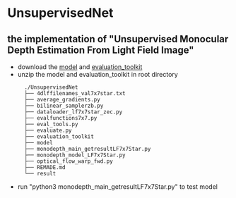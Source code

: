 # UnsupervisedNet

## the implementation of "Unsupervised Monocular Depth Estimation From Light Field Image"

- download the [model](https://drive.google.com/file/d/1tAT0i4Wpa5zaym4Ath2BAiGkxHAcx2sD/view?usp=sharing) and [evaluation_toolkit](https://drive.google.com/file/d/1Q69Bb32RAiV25ILDgIvZSydP1BMQYUVY/view?usp=sharing)
- unzip the model and evaluation_toolkit in root directory
  ```
    ./UnsupervisedNet
    ├── 4dlffilenames_val7x7star.txt
    ├── average_gradients.py
    ├── bilinear_samplerzb.py
    ├── dataloader_lf7x7star_zec.py
    ├── evalfunctions7x7.py
    ├── eval_tools.py
    ├── evaluate.py
    ├── evaluation_toolkit
    ├── model
    ├── monodepth_main_getresultLF7x7Star.py
    ├── monodepth_model_LF7x7Star.py
    ├── optical_flow_warp_fwd.py
    ├── REMADE.md
    └── result
    ```
- run "python3 monodepth_main_getresultLF7x7Star.py" to test model
